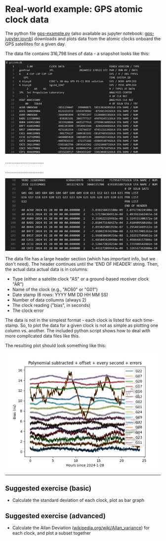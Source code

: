 # Real-world example: GPS atomic clock data

The python file [gps-example.py](./gps-example.py) (also available as jupyter notebook: [gps-jupyter.ipynb](./gps-jupyter.ipynb)) downloads and plots data from the atomic clocks onboard the GPS satellites for a given day.

The data file contains 316,798 lines of data - a snapshot looks like this:

![header](./output/gps-1.png)

...............................

...............................

![datastart](./output/gps-2.png)

The data file has a large header section (which has important info, but we don't need).
The header continues until the 'END OF HEADER' string.
Then, the actual data actual data is in columns:

- Type (either a satelite clock "AS" or a ground-based receiver clock "AR")
- Name of the clock (e.g., "AC60" or "G01")
- Date stamp (6 rows: YYYY MM DD HH MM SS)
- Number of data collumns (always 2)
- The clock reading ("bias", in seconds)
- The clock error

The data is not in the simplest format - each clock is listed for each time-stamp.
So, to plot the data for a given clock is not as simple as plotting one column vs. another.
The included python script shows how to deal with more complicated data files like this.

The resulting plot should look something like this:

![output](./output/gps-example.png)

--------------------------

## Suggested exercise (basic)

- Calculate the standard deviation of each clock, plot as bar graph

## Suggested exercise (advanced)

- Calculate the Allan Deviation ([wikipedia.org/wiki/Allan_variance](https://en.wikipedia.org/wiki/Allan_variance)) for each clock, and plot a subset together
